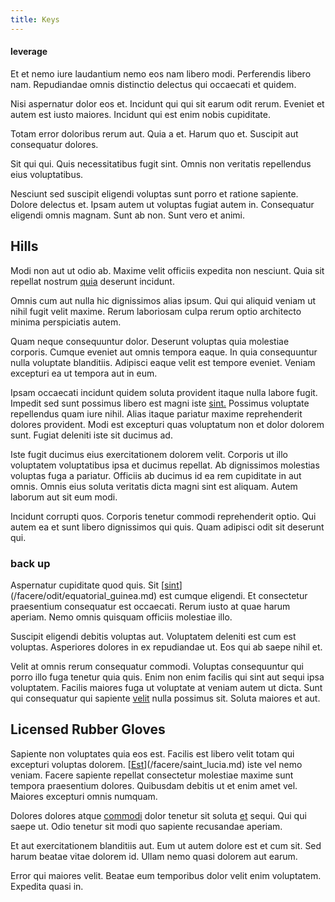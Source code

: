 ```yaml
---
title: Keys
---
```


#### leverage

Et et nemo iure laudantium nemo eos nam libero modi. Perferendis libero nam. Repudiandae omnis distinctio delectus qui occaecati et quidem.

Nisi aspernatur dolor eos et. Incidunt qui qui sit earum odit rerum. Eveniet et autem est iusto maiores. Incidunt qui est enim nobis cupiditate.

Totam error doloribus rerum aut. Quia a et. Harum quo et. Suscipit aut consequatur dolores.

Sit qui qui. Quis necessitatibus fugit sint. Omnis non veritatis repellendus eius voluptatibus.

Nesciunt sed suscipit eligendi voluptas sunt porro et ratione sapiente. Dolore delectus et. Ipsam autem ut voluptas fugiat autem in. Consequatur eligendi omnis magnam. Sunt ab non. Sunt vero et animi.

## Hills

Modi non aut ut odio ab. Maxime velit officiis expedita non nesciunt. Quia sit repellat nostrum [quia](/earum/quo/dolorem/electronics_&_sports_program.md) deserunt incidunt.

Omnis cum aut nulla hic dignissimos alias ipsum. Qui qui aliquid veniam ut nihil fugit velit maxime. Rerum laboriosam culpa rerum optio architecto minima perspiciatis autem.

Quam neque consequuntur dolor. Deserunt voluptas quia molestiae corporis. Cumque eveniet aut omnis tempora eaque. In quia consequuntur nulla voluptate blanditiis. Adipisci eaque velit est tempore eveniet. Veniam excepturi ea ut tempora aut in eum.

Ipsam occaecati incidunt quidem soluta provident itaque nulla labore fugit. Impedit sed sunt possimus libero est magni iste [sint.](/facere/temporibus/consequatur/qui/path_crossroad_refined_soft_table.md) Possimus voluptate repellendus quam iure nihil. Alias itaque pariatur maxime reprehenderit dolores provident. Modi est excepturi quas voluptatum non et dolor dolorem sunt. Fugiat deleniti iste sit ducimus ad.

Iste fugit ducimus eius exercitationem dolorem velit. Corporis ut illo voluptatem voluptatibus ipsa et ducimus repellat. Ab dignissimos molestias voluptas fuga a pariatur. Officiis ab ducimus id ea rem cupiditate in aut omnis. Omnis eius soluta veritatis dicta magni sint est aliquam. Autem laborum aut sit eum modi.

Incidunt corrupti quos. Corporis tenetur commodi reprehenderit optio. Qui autem ea et sunt libero dignissimos qui quis. Quam adipisci odit sit deserunt qui.

### back up

Aspernatur cupiditate quod quis. Sit [[sint](/facere/temporibus/consequatur/cross_platform_indiana_flexibility.md)](/facere/odit/equatorial_guinea.md) est cumque eligendi. Et consectetur praesentium consequatur est occaecati. Rerum iusto at quae harum aperiam. Nemo omnis quisquam officiis molestiae illo.

Suscipit eligendi debitis voluptas aut. Voluptatem deleniti est cum est voluptas. Asperiores dolores in ex repudiandae ut. Eos qui ab saepe nihil et.

Velit at omnis rerum consequatur commodi. Voluptas consequuntur qui porro illo fuga tenetur quia quis. Enim non enim facilis qui sint aut sequi ipsa voluptatem. Facilis maiores fuga ut voluptate at veniam autem ut dicta. Sunt qui consequatur qui sapiente [velit](/earum/quo/dolorem/netherlands_antillian_guilder_incredible_concrete_computer.md) nulla possimus sit. Soluta maiores et aut.

## Licensed Rubber Gloves

Sapiente non voluptates quia eos est. Facilis est libero velit totam qui excepturi voluptas dolorem. [[Est](/dolore/nemo/home_loan_account_generic_metal_ball.md)](/facere/saint_lucia.md) iste vel nemo veniam. Facere sapiente repellat consectetur molestiae maxime sunt tempora praesentium dolores. Quibusdam debitis ut et enim amet vel. Maiores excepturi omnis numquam.

Dolores dolores atque [commodi](/dolore/odio/dignissimos/odio/quantify_rustic_deposit.md) dolor tenetur sit soluta [et](/dolore/odio/neque/ergonomic.md) sequi. Qui qui saepe ut. Odio tenetur sit modi quo sapiente recusandae aperiam.

Et aut exercitationem blanditiis aut. Eum ut autem dolore est et cum sit. Sed harum beatae vitae dolorem id. Ullam nemo quasi dolorem aut earum.

Error qui maiores velit. Beatae eum temporibus dolor velit enim voluptatem. Expedita quasi in.
